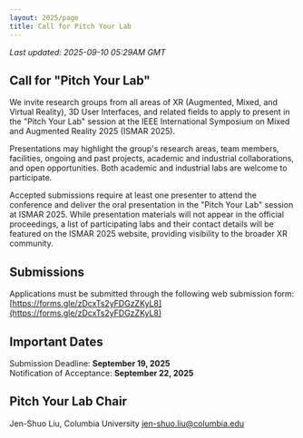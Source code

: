 ```yaml
---
layout: 2025/page
title: Call for Pitch Your Lab
---
```

*Last updated: 2025-09-10 05:29AM GMT*


## Call for "Pitch Your Lab"

We invite research groups from all areas of XR (Augmented, Mixed, and Virtual Reality), 3D User Interfaces, and related fields to apply to present in the "Pitch Your Lab" session at the IEEE International Symposium on Mixed and Augmented Reality 2025 (ISMAR 2025).

Presentations may highlight the group's research areas, team members, facilities, ongoing and past projects, academic and industrial collaborations, and open opportunities. Both academic and industrial labs are welcome to participate.

Accepted submissions require at least one presenter to attend the conference and deliver the oral presentation in the "Pitch Your Lab" session at ISMAR 2025. While presentation materials will not appear in the official proceedings, a list of participating labs and their contact details will be featured on the ISMAR 2025 website, providing visibility to the broader XR community.

## Submissions
Applications must be submitted through the following web submission form:
[https://forms.gle/zDcxTs2yFDGzZKyL8](https://forms.gle/zDcxTs2yFDGzZKyL8)

## Important Dates
Submission Deadline: <strong>September 19, 2025</strong> <br>
Notification of Acceptance: <strong>September 22, 2025</strong>

## Pitch Your Lab Chair
Jen-Shuo Liu, Columbia University
[jen-shuo.liu@columbia.edu](jen-shuo.liu@columbia.edu)